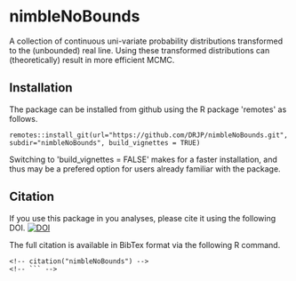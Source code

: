 nimbleNoBounds
===============

A collection of continuous uni-variate probability distributions transformed to the (unbounded) real line.
Using these transformed distributions can (theoretically) result in more efficient MCMC.


Installation
------------
<!-- The package can be installed from CRAN. In the R console, just write -->
<!-- ``` -->
<!-- install.packages("nimbleNoBounds") -->
<!-- ``` -->

The package can be installed from github using the R package 'remotes' as follows.
```
remotes::install_git(url="https://github.com/DRJP/nimbleNoBounds.git", subdir="nimbleNoBounds", build_vignettes = TRUE)
```
Switching to 'build_vignettes = FALSE' makes for a faster installation, and thus may be a prefered option for users already familiar with the package.


Citation
--------
If you use this package in you analyses, please cite it using the following DOI.
[![DOI](https://zenodo.org/badge/6399163.svg)](https://zenodo.org/badge/latestdoi/6399163)

The full citation is available in BibTex format via the following R command.
```
<!-- citation("nimbleNoBounds") -->
<!-- ``` -->
